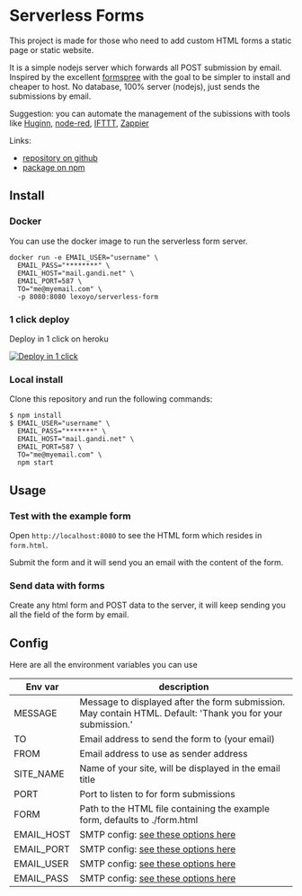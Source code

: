 # Serverless Forms

This project is made for those who need to add custom HTML forms a static page or static website.

It is a simple nodejs server which forwards all POST submission by email. Inspired by the excellent [formspree](http://formspree.io/) with the goal to be simpler to install and cheaper to host. No database, 100% server (nodejs), just sends the submissions by email.

Suggestion: you can automate the management of the subissions with tools like [Huginn](https://github.com/huginn/huginn), [node-red](https://nodered.org/), [IFTTT](https://ifttt.com/discover), [Zappier](https://zapier.com/)

Links:

* [repository on github](https://github.com/lexoyo/serverless-forms/)
* [package on npm](https://www.npmjs.com/package/serverless-form)

## Install

### Docker

You can use the docker image to run the serverless form server.

```
docker run -e EMAIL_USER="username" \
  EMAIL_PASS="********" \
  EMAIL_HOST="mail.gandi.net" \
  EMAIL_PORT=587 \
  TO="me@myemail.com" \
  -p 8080:8080 lexoyo/serverless-form
```

### 1 click deploy

Deploy in 1 click on heroku

[![Deploy in 1 click](https://www.herokucdn.com/deploy/button.png)](https://heroku.com/deploy?template=https://github.com/lexoyo/email-form-data/tree/master)

### Local install

Clone this repository and run the following commands:

```
$ npm install
$ EMAIL_USER="username" \
  EMAIL_PASS="*******" \
  EMAIL_HOST="mail.gandi.net" \
  EMAIL_PORT=587 \
  TO="me@myemail.com" \
  npm start
```

## Usage

### Test with the example form

Open `http://localhost:8080` to see the HTML form which resides in `form.html`.

Submit the form and it will send you an email with the content of the form.

### Send data with forms

Create any html form and POST data to the server, it will keep sending you all the field of the form by email.

## Config

Here are all the environment variables you can use

| Env var | description |
|---|---|
| MESSAGE | Message to displayed after the form submission. May contain HTML. Default: 'Thank you for your submission.' |
| TO | Email address to send the form to (your email) |
| FROM | Email address to use as sender address |
| SITE_NAME | Name of your site, will be displayed in the email title |
| PORT | Port to listen to for form submissions |
| FORM | Path to the HTML file containing the example form, defaults to ./form.html |
| EMAIL_HOST | SMTP config: [see these options here](https://nodemailer.com/smtp/) |
| EMAIL_PORT | SMTP config: [see these options here](https://nodemailer.com/smtp/) |
| EMAIL_USER | SMTP config: [see these options here](https://nodemailer.com/smtp/) |
| EMAIL_PASS | SMTP config: [see these options here](https://nodemailer.com/smtp/) |
